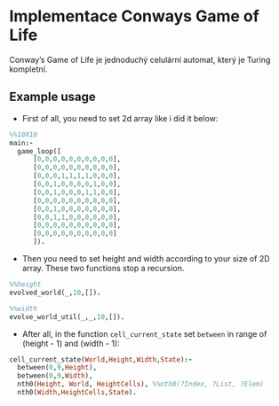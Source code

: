 # Implementace Conways Game of Life
Conway’s Game of Life je jednoduchý celulární automat, který je Turing kompletní.

## Example usage

- First of all, you need to set 2d array like i did it below:
```prolog 
%%10X10 
main:-
  game_loop([
      [0,0,0,0,0,0,0,0,0,0],
      [0,0,0,0,0,0,0,0,0,0],
      [0,0,0,1,1,1,1,0,0,0],
      [0,0,1,0,0,0,0,1,0,0],
      [0,0,1,0,0,0,1,1,0,0],
      [0,0,0,0,0,0,0,0,0,0],
      [0,0,1,0,0,0,0,0,0,0],
      [0,0,1,1,0,0,0,0,0,0],
      [0,0,0,0,0,0,0,0,0,0],
      [0,0,0,0,0,0,0,0,0,0]
      ]).
```

- Then you need to set height and width according to your size of 2D array. These two functions stop a recursion.
```prolog
%%height
evolved_world(_,10,[]).

%%width
evolve_world_util(_,_,10,[]).
```

- After all, in the function `cell_current_state` set `between` in range of (height  - 1) and (width - 1):
```prolog
cell_current_state(World,Height,Width,State):-
  between(0,9,Height),
  between(0,9,Width),
  nth0(Height, World, HeightCells), %%nth0(?Index, ?List, ?Elem)
  nth0(Width,HeightCells,State). 
  ```